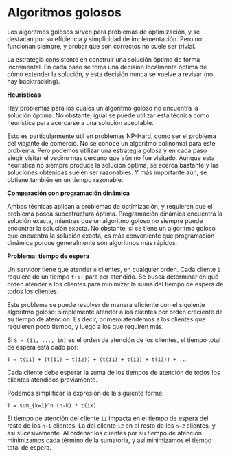 # Algoritmos golosos

Los algoritmos golosos sirven para problemas de optimización, y se destacan por su eficiencia y simplicidad de implementación. Pero no funcionan siempre, y probar que son correctos no suele ser trivial.

La estrategia consistente en construir una solución óptima de forma incremental. En cada paso se toma una decisión localmente óptima de cómo extender la solución, y esta decisión nunca se vuelve a revisar (no hay backtracking).

**Heurísticas**

Hay problemas para los cuales un algoritmo goloso no encuentra la solución óptima. No obstante, igual se puede utilizar esta técnica como heurística para acercarse a una solución aceptable.

Esto es particularmente útil en problemas NP-Hard, como ser el problema del viajante de comercio. No se conoce un algoritmo polinomial para este problema. Pero podemos utilizar una estrategia golosa y en cada paso elegir visitar el vecino más cercano que aún no fue visitado. Aunque esta heurística no siempre produce la solución óptima, se acerca bastante y las soluciones obtenidas suelen ser razonables. Y más importante aún, se obtiene también en un tiempo razonable.

**Comparación con programación dinámica**

Ambas técnicas aplican a problemas de optimización, y requieren que el problema posea subestructura óptima. Programación dinámica encuentra la solución exacta, mientras que un algoritmo goloso no siempre puede encontrar la solución exacta. No obstante, si se tiene un algoritmo goloso que encuentra la solución exacta, es más conveniente que programación dinámica porque generalmente son algoritmos más rápidos.

**Problema: tiempo de espera**

Un servidor tiene que atender `n` clientes, en cualquier orden. Cada cliente `i` requiere de un tiempo `t(i)` para ser atendido. Se busca determinar en qué orden atender a los clientes para minimizar la suma del tiempo de espera de todos los clientes.

Este problema se puede resolver de manera eficiente con el siguiente algoritmo goloso: simplemente atender a los clientes por orden creciente de su tiempo de atención. Es decir, primero atendemos a los clientes que requieren poco tiempo, y luego a los que requiren más.

Si `S = (i1, ..., in)` es el orden de atención de los clientes, el tiempo total de espera está dado por:

`T = t(i1) + (t(i1) + t(i2)) + (t(i1) + t(i2) + t(i3)) + ...`

Cada cliente debe esperar la suma de los tiempos de atención de todos los clientes atendidos previamente.

Podemos simplificar la expresión de la siguiente forma:

`T = sum_{k=1}^n (n-k) * t(ik)`

El tiempo de atención del cliente `i1` impacta en el tiempo de espera del resto de los `n-1` clientes. La del cliente `i2` en el resto de los `n-2` clientes, y así sucesivamente. Al ordenar los clientes por su tiempo de atención minimizamos cada término de la sumatoria, y así minimizamos el tiempo total de espera.
